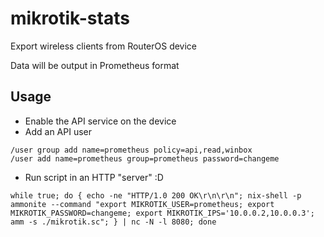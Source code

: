# mikrotik-stats
Export wireless clients from RouterOS device

Data will be output in Prometheus format

## Usage

- Enable the API service on the device
- Add an API user
```
/user group add name=prometheus policy=api,read,winbox
/user add name=prometheus group=prometheus password=changeme
```
- Run script in an HTTP "server" :D
```
while true; do { echo -ne "HTTP/1.0 200 OK\r\n\r\n"; nix-shell -p ammonite --command "export MIKROTIK_USER=prometheus; export MIKROTIK_PASSWORD=changeme; export MIKROTIK_IPS='10.0.0.2,10.0.0.3'; amm -s ./mikrotik.sc"; } | nc -N -l 8080; done
```
